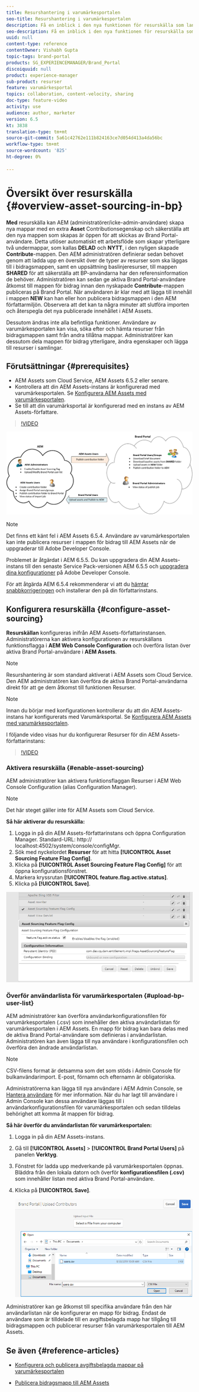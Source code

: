 ```yaml
---
title: Resurshantering i varumärkesportalen
seo-title: Resurshantering i varumärkesportalen
description: Få en inblick i den nya funktionen för resurskälla som lanserats i Adobe Experience Manager Assets Brand Portal.
seo-description: Få en inblick i den nya funktionen för resurskälla som lanserats i Adobe Experience Manager Assets Brand Portal.
uuid: null
content-type: reference
contentOwner: Vishabh Gupta
topic-tags: brand-portal
products: SG_EXPERIENCEMANAGER/Brand_Portal
discoiquuid: null
product: experience-manager
sub-product: resurser
feature: varumärkesportal
topics: collaboration, content-velocity, sharing
doc-type: feature-video
activity: use
audience: author, marketer
version: 6.5
kt: 3838
translation-type: tm+mt
source-git-commit: 5a61c42762e111b824163ce7d054d413a4da56bc
workflow-type: tm+mt
source-wordcount: '825'
ht-degree: 0%

---
```



# Översikt över resurskälla {#overview-asset-sourcing-in-bp}

**Med** resurskälla kan AEM (administratörer/icke-admin-användare) skapa nya mappar med en extra  **Asset** Contributionsegenskap och säkerställa att den nya mappen som skapas är öppen för att skickas av Brand Portal-användare. Detta utlöser automatiskt ett arbetsflöde som skapar ytterligare två undermappar, som kallas **DELAD** och **NYTT**, i den nyligen skapade **Contribute**-mappen. Den AEM administratören definierar sedan behovet genom att ladda upp en översikt över de typer av resurser som ska läggas till i bidragsmappen, samt en uppsättning baslinjeresurser, till mappen **SHARED** för att säkerställa att BP-användarna har den referensinformation de behöver. Administratören kan sedan ge aktiva Brand Portal-användare åtkomst till mappen för bidrag innan den nyskapade **Contribute**-mappen publiceras på Brand Portal. När användaren är klar med att lägga till innehåll i mappen **NEW** kan han eller hon publicera bidragsmappen i den AEM författarmiljön. Observera att det kan ta några minuter att slutföra importen och återspegla det nya publicerade innehållet i AEM Assets.

Dessutom ändras inte alla befintliga funktioner. Användare av varumärkesportalen kan visa, söka efter och hämta resurser från bidragsmappen samt från andra tillåtna mappar. Administratörer kan dessutom dela mappen för bidrag ytterligare, ändra egenskaper och lägga till resurser i samlingar.

## Förutsättningar {#prerequisites}

* AEM Assets som Cloud Service, AEM Assets 6.5.2 eller senare.
* Kontrollera att din AEM Assets-instans är konfigurerad med varumärkesportalen. Se [Konfigurera AEM Assets med varumärkesportalen](../using/configure-aem-assets-with-brand-portal.md).
* Se till att din varumärksportal är konfigurerad med en instans av AEM Assets-författare.

>[!VIDEO](https://video.tv.adobe.com/v/29365/?quality=12)

![Källa för varumärkesportalresurser](assets/asset-sourcing.png)


>[!NOTE]
>
>Det finns ett känt fel i AEM Assets 6.5.4. Användare av varumärkesportalen kan inte publicera resurser i mappen för bidrag till AEM Assets när de uppgraderar till Adobe Developer Console.
>
>Problemet är åtgärdat i AEM 6.5.5. Du kan uppgradera din AEM Assets-instans till den senaste Service Pack-versionen AEM 6.5.5 och [uppgradera dina konfigurationer](https://docs.adobe.com/content/help/en/experience-manager-65/assets/brandportal/configure-aem-assets-with-brand-portal.html#upgrade-integration-65) på Adobe Developer Console.
>
>För att åtgärda AEM 6.5.4 rekommenderar vi att du [hämtar snabbkorrigeringen](https://www.adobeaemcloud.com/content/marketplace/marketplaceProxy.html?packagePath=/content/companies/public/adobe/packages/cq650/hotfix/cq-6.5.0-hotfix-33041) och installerar den på din författarinstans.

## Konfigurera resurskälla {#configure-asset-sourcing}

**Resurskällan** konfigureras inifrån AEM Assets-författarinstansen. Administratörerna kan aktivera konfigurationen av resurskällans funktionsflagga i **AEM Web Console Configuration** och överföra listan över aktiva Brand Portal-användare i **AEM Assets**.

>[!NOTE]
>
>Resurshantering är som standard aktiverat i AEM Assets som Cloud Service. Den AEM administratören kan överföra de aktiva Brand Portal-användarna direkt för att ge dem åtkomst till funktionen Resurser.

>[!NOTE]
>
>Innan du börjar med konfigurationen kontrollerar du att din AEM Assets-instans har konfigurerats med Varumärksportal. Se [Konfigurera AEM Assets med varumärkesportalen](../using/configure-aem-assets-with-brand-portal.md).

I följande video visas hur du konfigurerar Resurser för din AEM Assets-författarinstans:

>[!VIDEO](https://video.tv.adobe.com/v/29771)

### Aktivera resurskälla {#enable-asset-sourcing}

AEM administratörer kan aktivera funktionsflaggan Resurser i AEM Web Console Configuration (alias Configuration Manager).

>[!NOTE]
>
>Det här steget gäller inte för AEM Assets som Cloud Service.


**Så här aktiverar du resurskälla:**
1. Logga in på din AEM Assets-författarinstans och öppna Configuration Manager.
Standard-URL: http:// localhost:4502/system/console/configMgr.
1. Sök med nyckelordet **Resurser** för att hitta **[!UICONTROL Asset Sourcing Feature Flag Config]**.
1. Klicka på **[!UICONTROL Asset Sourcing Feature Flag Config]** för att öppna konfigurationsfönstret.
1. Markera kryssrutan **[!UICONTROL feature.flag.active.status]**.
1. Klicka på **[!UICONTROL Save]**.

![](assets/enable-asset-sourcing.png)

### Överför användarlista för varumärkesportalen {#upload-bp-user-list}

AEM administratörer kan överföra användarkonfigurationsfilen för varumärkesportalen (.csv) som innehåller den aktiva användarlistan för varumärkesportalen i AEM Assets. En mapp för bidrag kan bara delas med de aktiva Brand Portal-användare som definieras i användarlistan. Administratören kan även lägga till nya användare i konfigurationsfilen och överföra den ändrade användarlistan.

>[!NOTE]
>
>CSV-filens format är detsamma som det som stöds i Admin Console för bulkanvändarimport. E-post, förnamn och efternamn är obligatoriska.

Administratörerna kan lägga till nya användare i AEM Admin Console, se [Hantera användare](brand-portal-adding-users.md) för mer information. När du har lagt till användare i Admin Console kan dessa användare läggas till i användarkonfigurationsfilen för varumärkesportalen och sedan tilldelas behörighet att komma åt mappen för bidrag.

**Så här överför du användarlistan för varumärkesportalen:**
1. Logga in på din AEM Assets-instans.
1. Gå till **[!UICONTROL Assets]** > **[!UICONTROL Brand Portal Users]** på panelen **Verktyg**.

1. Fönstret för ladda upp medverkande på varumärkesportalen öppnas.
Bläddra från den lokala datorn och överför **konfigurationsfilen (.csv)** som innehåller listan med aktiva Brand Portal-användare.
1. Klicka på **[!UICONTROL Save]**.

   ![](assets/upload-user-list2.png)


Administratörer kan ge åtkomst till specifika användare från den här användarlistan när de konfigurerar en mapp för bidrag. Endast de användare som är tilldelade till en avgiftsbelagda mapp har tillgång till bidragsmappen och publicerar resurser från varumärkesportalen till AEM Assets.

## Se även {#reference-articles}

* [Konfigurera och publicera avgiftsbelagda mappar på varumärkesportalen](brand-portal-publish-contribution-folder-to-brand-portal.md)

* [Publicera bidragsmapp till AEM Assets](brand-portal-publish-contribution-folder-to-aem-assets.md)
